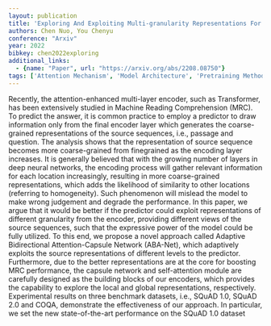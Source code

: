 ```yaml
---
layout: publication
title: 'Exploring And Exploiting Multi-granularity Representations For Machine Reading Comprehension'
authors: Chen Nuo, You Chenyu
conference: "Arxiv"
year: 2022
bibkey: chen2022exploring
additional_links:
  - {name: "Paper", url: "https://arxiv.org/abs/2208.08750"}
tags: ['Attention Mechanism', 'Model Architecture', 'Pretraining Methods', 'Transformer']
---
```

Recently, the attention-enhanced multi-layer encoder, such as Transformer,
has been extensively studied in Machine Reading Comprehension (MRC). To predict
the answer, it is common practice to employ a predictor to draw information
only from the final encoder layer which generates the coarse-grained
representations of the source sequences, i.e., passage and question. The
analysis shows that the representation of source sequence becomes more
coarse-grained from finegrained as the encoding layer increases. It is
generally believed that with the growing number of layers in deep neural
networks, the encoding process will gather relevant information for each
location increasingly, resulting in more coarse-grained representations, which
adds the likelihood of similarity to other locations (referring to
homogeneity). Such phenomenon will mislead the model to make wrong judgement
and degrade the performance. In this paper, we argue that it would be better if
the predictor could exploit representations of different granularity from the
encoder, providing different views of the source sequences, such that the
expressive power of the model could be fully utilized. To this end, we propose
a novel approach called Adaptive Bidirectional Attention-Capsule Network
(ABA-Net), which adaptively exploits the source representations of different
levels to the predictor. Furthermore, due to the better representations are at
the core for boosting MRC performance, the capsule network and self-attention
module are carefully designed as the building blocks of our encoders, which
provides the capability to explore the local and global representations,
respectively. Experimental results on three benchmark datasets, i.e., SQuAD
1.0, SQuAD 2.0 and COQA, demonstrate the effectiveness of our approach. In
particular, we set the new state-of-the-art performance on the SQuAD 1.0
dataset
